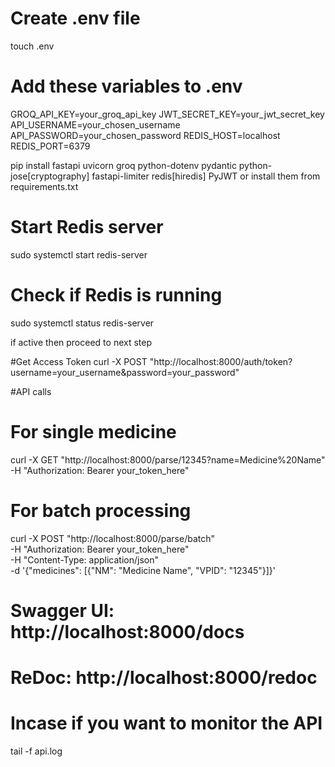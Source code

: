 # Create .env file
touch .env

# Add these variables to .env
GROQ_API_KEY=your_groq_api_key
JWT_SECRET_KEY=your_jwt_secret_key
API_USERNAME=your_chosen_username
API_PASSWORD=your_chosen_password
REDIS_HOST=localhost
REDIS_PORT=6379


pip install fastapi uvicorn groq python-dotenv pydantic python-jose[cryptography] fastapi-limiter redis[hiredis] PyJWT
or 
install them from requirements.txt

# Start Redis server
sudo systemctl start redis-server

# Check if Redis is running
sudo systemctl status redis-server

if active then proceed to next step 

#Get Access Token
curl -X POST "http://localhost:8000/auth/token?username=your_username&password=your_password"

#API calls
# For single medicine
curl -X GET "http://localhost:8000/parse/12345?name=Medicine%20Name" \
-H "Authorization: Bearer your_token_here"

# For batch processing
curl -X POST "http://localhost:8000/parse/batch" \
-H "Authorization: Bearer your_token_here" \
-H "Content-Type: application/json" \
-d '{"medicines": [{"NM": "Medicine Name", "VPID": "12345"}]}'


# Swagger UI: http://localhost:8000/docs
# ReDoc: http://localhost:8000/redoc

# Incase if you want to monitor the API 
tail -f api.log
